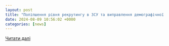 ```yaml
---
layout: post
title: "Поліпшення рівня рекрутингу в ЗСУ та виправлення демографічної проблеми прошу розглянути можливість проведення наступних реформ"
date: 2024-08-09 10:56:02 +0000
categories: [news]
---
```


[Читати далі](https://petition.kmu.gov.ua/petitions/6995)
